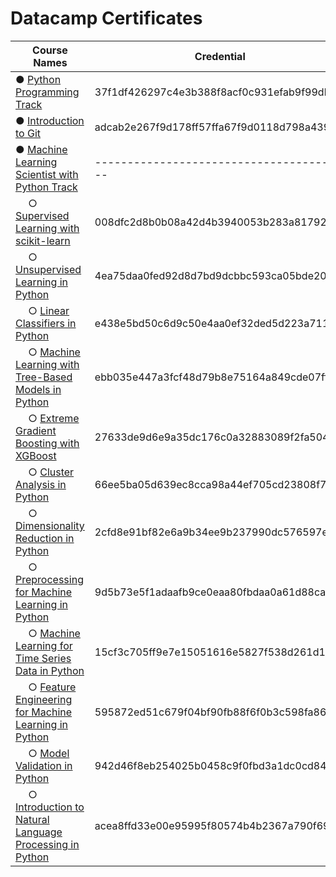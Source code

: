 # Datacamp Certificates

| Course Names                                                          |                 Credential               |
| ----------------------------------------------------------------      | ---------------------------------------- |
| ● [Python Programming Track][C1]                                      | 37f1df426297c4e3b388f8acf0c931efab9f99db |
| ● [Introduction to Git][C2]                                           | adcab2e267f9d178ff57ffa67f9d0118d798a439 |
| ● [Machine Learning Scientist with Python Track][C3]                  | ---------------------------------------- |
| &emsp; ○ [Supervised Learning with scikit-learn][C31]                 | 008dfc2d8b0b08a42d4b3940053b283a81792b9d |
| &emsp; ○ [Unsupervised Learning in Python][C32]                       | 4ea75daa0fed92d8d7bd9dcbbc593ca05bde2031 |
| &emsp; ○ [Linear Classifiers in Python][C33]                          | e438e5bd50c6d9c50e4aa0ef32ded5d223a711c3 |
| &emsp; ○ [Machine Learning with Tree-Based Models in Python][C34]     | ebb035e447a3fcf48d79b8e75164a849cde07fff |
| &emsp; ○ [Extreme Gradient Boosting with XGBoost][C35]                | 27633de9d6e9a35dc176c0a32883089f2fa504ac |
| &emsp; ○ [Cluster Analysis in Python][C36]                            | 66ee5ba05d639ec8cca98a44ef705cd23808f719 |
| &emsp; ○ [Dimensionality Reduction in Python][C37]                    | 2cfd8e91bf82e6a9b34ee9b237990dc576597e74 |
| &emsp; ○ [Preprocessing for Machine Learning in Python][C38]          | 9d5b73e5f1adaafb9ce0eaa80fbdaa0a61d88caf |
| &emsp; ○ [Machine Learning for Time Series Data in Python][C39]       | 15cf3c705ff9e7e15051616e5827f538d261d13f |
| &emsp; ○ [Feature Engineering for Machine Learning in Python][C310]   | 595872ed51c679f04bf90fb88f6f0b3c598fa86c |
| &emsp; ○ [Model Validation in Python][C311]                           | 942d46f8eb254025b0458c9f0fbd3a1dc0cd8452 |
| &emsp; ○ [Introduction to Natural Language Processing in Python][C312]| acea8ffd33e00e95995f80574b4b2367a790f691 |
  
[C1]: https://www.datacamp.com/statement-of-accomplishment/track/37f1df426297c4e3b388f8acf0c931efab9f99db
[C2]: https://www.datacamp.com/statement-of-accomplishment/course/adcab2e267f9d178ff57ffa67f9d0118d798a439
[C3]: #
[C31]: https://www.datacamp.com/statement-of-accomplishment/course/008dfc2d8b0b08a42d4b3940053b283a81792b9d
[C32]: https://www.datacamp.com/statement-of-accomplishment/course/4ea75daa0fed92d8d7bd9dcbbc593ca05bde2031
[C33]: https://www.datacamp.com/statement-of-accomplishment/course/e438e5bd50c6d9c50e4aa0ef32ded5d223a711c3
[C34]: https://www.datacamp.com/statement-of-accomplishment/course/ebb035e447a3fcf48d79b8e75164a849cde07fff
[C35]: https://www.datacamp.com/statement-of-accomplishment/course/27633de9d6e9a35dc176c0a32883089f2fa504ac
[C36]: https://www.datacamp.com/statement-of-accomplishment/course/66ee5ba05d639ec8cca98a44ef705cd23808f719
[C37]: https://www.datacamp.com/statement-of-accomplishment/course/2cfd8e91bf82e6a9b34ee9b237990dc576597e74
[C38]: https://www.datacamp.com/statement-of-accomplishment/course/9d5b73e5f1adaafb9ce0eaa80fbdaa0a61d88caf
[C39]: https://www.datacamp.com/statement-of-accomplishment/course/15cf3c705ff9e7e15051616e5827f538d261d13f
[C310]: https://www.datacamp.com/statement-of-accomplishment/course/595872ed51c679f04bf90fb88f6f0b3c598fa86c
[C311]: https://www.datacamp.com/statement-of-accomplishment/course/942d46f8eb254025b0458c9f0fbd3a1dc0cd8452
[C312]: https://www.datacamp.com/statement-of-accomplishment/course/acea8ffd33e00e95995f80574b4b2367a790f691
